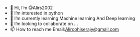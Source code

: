 - 👋 Hi, I’m @Alirs2002
- 👀 I’m interested in python
- 🌱 I’m currently learning Machine learning And Deep learning
- 💞️ I’m looking to collaborate on ...
- 📫 How to reach me Email:Aliroohiserajy@gmail.com

<!---
Alirs2002/Alirs2002 is a ✨ special ✨ repository because its `README.md` (this file) appears on your GitHub profile.
You can click the Preview link to take a look at your changes.
--->
